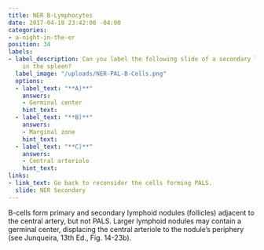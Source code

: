 ```yaml
---
title: NER B-Lymphocytes
date: 2017-04-18 23:42:00 -04:00
categories:
- a-night-in-the-er
position: 34
labels:
- label_description: Can you label the following slide of a secondary lymphoid follicle
    in the spleen?
  label_image: "/uploads/NER-PAL-B-Cells.png"
  options:
  - label_text: "**A)**"
    answers:
    - Germinal center
    hint_text: 
  - label_text: "**B)**"
    answers:
    - Marginal zone
    hint_text: 
  - label_text: "**C)**"
    answers:
    - Central arteriole
    hint_text: 
links:
- link_text: Go back to reconsider the cells forming PALS.
  slide: NER Secondary
---
```


B-cells form primary and secondary lymphoid nodules (follicles) adjacent to the central artery, but not PALS. Larger lymphoid nodules may contain a germinal center, displacing the central arteriole to the nodule’s periphery (see Junqueira, 13th Ed., Fig. 14-23b).